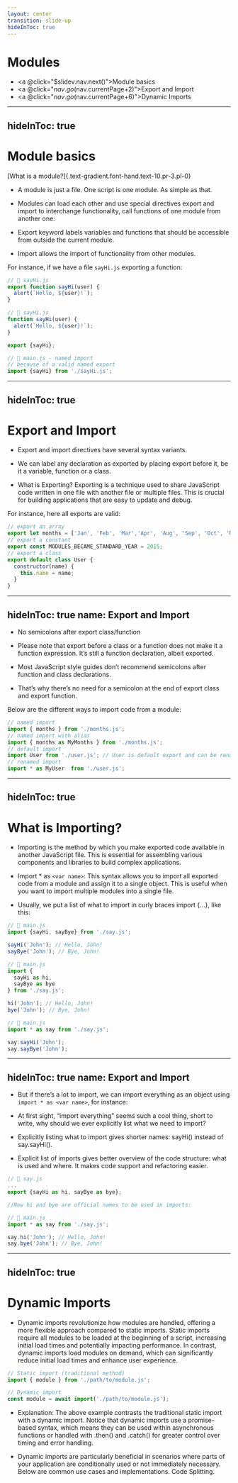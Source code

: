 ```yaml
---
layout: center
transition: slide-up
hideInToc: true
---
```


# Modules

<div mt-2 />

- <a @click="$slidev.nav.next()">Module basics</a>
- <a @click="$nav.go($nav.currentPage+2)">Export and Import</a>
- <a @click="$nav.go($nav.currentPage+6)">Dynamic Imports</a>

---
hideInToc: true
---

# Module basics

<div />

[What is a module?]{.text-gradient.font-hand.text-10.pr-3.pl-0}

- A module is just a file. One script is one module. As simple as that.

- Modules can load each other and use special directives export and import to interchange functionality, call functions of one module from another one:

- Export keyword labels variables and functions that should be accessible from outside the current module.
- Import allows the import of functionality from other modules.

For instance, if we have a file `sayHi.js` exporting a function:

<div flex="~ row" gap-10>

```js
// 📁 sayHi.js
export function sayHi(user) {
  alert(`Hello, ${user}!`);
}
```

```js
// 📁 sayHi.js
function sayHi(user) {
  alert(`Hello, ${user}!`);
}

export {sayHi};
```

```js
// 📁 main.js - named import
// because of a valid named export
import {sayHi} from './sayHi.js';
```

</div>


---
hideInToc: true
---

# Export and Import

- Export and import directives have several syntax variants.

- We can label any declaration as exported by placing export before it, be it a variable, function or a class.

- What is Exporting? Exporting is a technique used to share JavaScript code written in one file with another file or multiple files. This is crucial for building applications that are easy to update and debug.

For instance, here all exports are valid:

```js
// export an array
export let months = ['Jan', 'Feb', 'Mar','Apr', 'Aug', 'Sep', 'Oct', 'Nov', 'Dec'];
// export a constant
export const MODULES_BECAME_STANDARD_YEAR = 2015;
// export a class
export default class User {
  constructor(name) {
    this.name = name;
  }
}
```

---
hideInToc: true
name: Export and Import
---


- No semicolons after export class/function

- Please note that export before a class or a function does not make it a function expression. It’s still a function declaration, albeit exported.

- Most JavaScript style guides don’t recommend semicolons after function and class declarations.

- That’s why there’s no need for a semicolon at the end of export class and export function.

Below are the different ways to import code from a module:

```js
// named import
import { months } from './months.js';
// named import with alias
import { months as MyMonths } from './months.js';
// default import
import User from './user.js'; // User is default export and can be renamed
// renamed import
import * as MyUser  from './user.js';
```

---
hideInToc: true
---

#  What is Importing?

- Importing is the method by which you make exported code available in another JavaScript file. This is essential for assembling various components and libraries to build complex applications.

- Import * as `<var name>`: This syntax allows you to import all exported code from a module and assign it to a single object. This is useful when you want to import multiple modules into a single file.

- Usually, we put a list of what to import in curly braces import {...}, like this:

<div flex="~ row" gap-10>

```js
// 📁 main.js
import {sayHi, sayBye} from './say.js';

sayHi('John'); // Hello, John!
sayBye('John'); // Bye, John!
```

```js
// 📁 main.js
import {
  sayHi as hi,
  sayBye as bye
} from './say.js';

hi('John'); // Hello, John!
bye('John'); // Bye, John!
```

```js
// 📁 main.js
import * as say from './say.js';

say.sayHi('John');
say.sayBye('John');
```

</div>

---
hideInToc: true
name: Export and Import
---

- But if there’s a lot to import, we can import everything as an object using `import * as <var name>`, for instance:



- At first sight, “import everything” seems such a cool thing, short to write, why should we ever explicitly list what we need to import?

- Explicitly listing what to import gives shorter names: sayHi() instead of say.sayHi().
- Explicit list of imports gives better overview of the code structure: what is used and where. It makes code support and refactoring easier.

<div flex="~ row" gap-10>

```js
// 📁 say.js
...
export {sayHi as hi, sayBye as bye};

//Now hi and bye are official names to be used in imports:
```

```js
// 📁 main.js
import * as say from './say.js';

say.hi('John'); // Hello, John!
say.bye('John'); // Bye, John!
```

</div>

---
hideInToc: true
---

# Dynamic Imports

- Dynamic imports revolutionize how modules are handled, offering a more flexible approach compared to static imports. Static imports require all modules to be loaded at the beginning of a script, increasing initial load times and potentially impacting performance. In contrast, dynamic imports load modules on demand, which can significantly reduce initial load times and enhance user experience.

<div flex="~ row" gap-10>

```js
// Static import (traditional method)
import { module } from './path/to/module.js';
```

```js
// Dynamic import
const module = await import('./path/to/module.js');
```

</div>

- Explanation: The above example contrasts the traditional static import with a dynamic import. Notice that dynamic imports use a promise-based syntax, which means they can be used within asynchronous functions or handled with .then() and .catch() for greater control over timing and error handling.


- Dynamic imports are particularly beneficial in scenarios where parts of your application are conditionally used or not immediately necessary. Below are common use cases and implementations.
Code Splitting.
